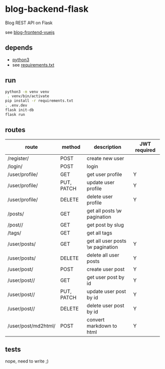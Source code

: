 # blog-backend-flask

Blog REST API on Flask

see [blog-frontend-vuejs](https://github.com/qbbr/blog-fontend-vuejs)

## depends

 * [python3](https://www.python.org/)
 * see [requirements.txt](requirements.txt)

## run

```bash
python3 -m venv venv
 . venv/bin/activate
pip install -r requirements.txt
. .env.dev
flask init-db
flask run
```

## routes

| route               | method     | description                      | JWT required |
|---------------------|------------|----------------------------------|--------------|
| /register/          | POST       | create new user                  |              |
| /login/             | POST       | login                            |              |
| /user/profile/      | GET        | get user profile                 | Y            |
| /user/profile/      | PUT, PATCH | update user profile              | Y            |
| /user/profile/      | DELETE     | delete user profile              | Y            |
| /posts/             | GET        | get all posts \w pagination      |              |
| /post/<slug>/       | GET        | get post by slug                 |              |
| /tags/              | GET        | get all tags                     |              |
| /user/posts/        | GET        | get all user posts \w pagination | Y            |
| /user/posts/        | DELETE     | delete all user posts            | Y            |
| /user/post/         | POST       | create user post                 | Y            |
| /user/post/<id>/    | GET        | get user post by id              | Y            |
| /user/post/<id>/    | PUT, PATCH | update user post by id           | Y            |
| /user/post/<id>/    | DELETE     | delete user post by id           | Y            |
| /user/post/md2html/ | POST       | convert markdown to html         | Y            |

## tests

nope, need to write ;)
